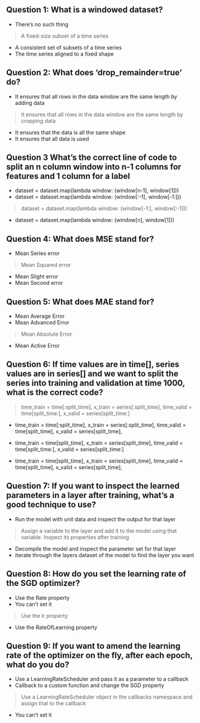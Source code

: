 ## Question 1: What is a windowed dataset?

* There’s no such thing
> A fixed-size subset of a time series 
* A consistent set of subsets of a time series
* The time series aligned to a fixed shape

## Question 2: What does ‘drop_remainder=true’ do?

* It ensures that all rows in the data window are the same length by adding data
> It ensures that all rows in the data window are the same length by cropping data
* It ensures that the data is all the same shape
* It ensures that all data is used

## Question 3 What’s the correct line of code to split an n column window into n-1 columns for features and 1 column for a label

* dataset = dataset.map(lambda window: (window[n-1], window[1]))
* dataset = dataset.map(lambda window: (window[:-1], window[-1:]))
> dataset = dataset.map(lambda window: (window[-1:], window[:-1]))
* dataset = dataset.map(lambda window: (window[n], window[1]))

## Question 4: What does MSE stand for?

* Mean Series error
> Mean Squared error
* Mean Slight error
* Mean Second error

## Question 5: What does MAE stand for?

* Mean Average Error 
* Mean Advanced Error
> Mean Absolute Error 
* Mean Active Error

## Question 6: If time values are in time[], series values are in series[] and we want to split the series into training and validation at time 1000, what is the correct code?

> time_train = time[:split_time], 
x_train = series[:split_time], 
time_valid = time[split_time:], 
x_valid = series[split_time:]

* time_train = time[:split_time], 
x_train = series[:split_time], 
time_valid = time[split_time], 
x_valid = series[split_time], 

* time_train = time[split_time], 
x_train = series[split_time], 
time_valid = time[split_time:], 
x_valid = series[split_time:]

* time_train = time[split_time], 
x_train = series[split_time], 
time_valid = time[split_time], 
x_valid = series[split_time], 

## Question 7: If you want to inspect the learned parameters in a layer after training, what’s a good technique to use?

* Run the model with unit data and inspect the output for that layer
> Assign a variable to the layer and add it to the model using that variable. Inspect its properties after training
* Decompile the model and inspect the parameter set for that layer 
* Iterate through the layers dataset of the model to find the layer you want

## Question 8: How do you set the learning rate of the SGD optimizer? 

* Use the Rate property 
* You can’t set it
> Use the lr property
* Use the RateOfLearning property

## Question 9: If you want to amend the learning rate of the optimizer on the fly, after each epoch, what do you do?

* Use a LearningRateScheduler and pass it as a parameter to a callback
* Callback to a custom function and change the SGD property
> Use a LearningRateScheduler object in the callbacks namespace and assign that to the callback 
* You can’t set it